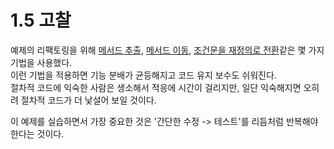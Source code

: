 # 1.5 고찰

예제의 리팩토링을 위해 [메서드 추출](../CHAPTER%2006%20메서드%20정리/6.1.md), [메서드 이동](../CHAPTER%2007%20객체%20간의%20기능%20이동/7.1.md), [조건문을 재정의로 전환](../CHAPTER%2009%20조건문%20간결화/9.6.md)같은 몇 가지 기법을 사용했다.  
이런 기법을 적용하면 기능 분배가 균등해지고 코드 유지 보수도 쉬워진다.  
절차적 코드에 익숙한 사람은 생소해서 적응에 시간이 걸리지만, 일단 익숙해지면 오히려 절차적 코드가 더 낯설어 보일 것이다.

이 예제를 실습하면서 가장 중요한 것은 '간단한 수정 -> 테스트'를 리듬처럼 반복해야 한다는 것이다.
